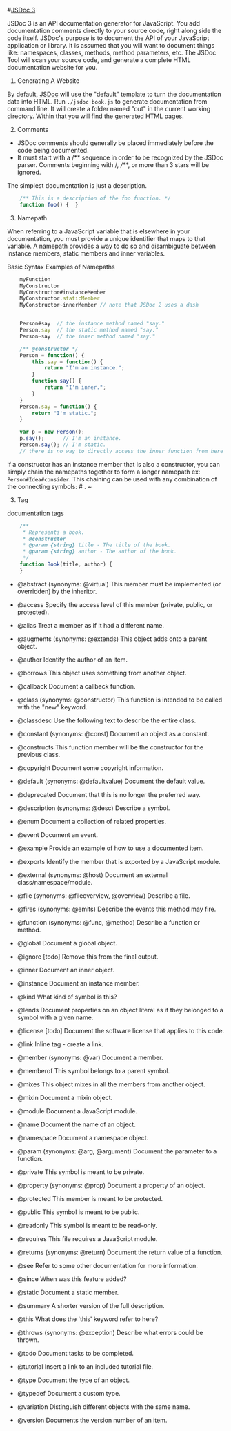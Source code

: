 #[JSDoc 3](http://usejsdoc.org/about-getting-started.html)

JSDoc 3 is an API documentation generator for JavaScript. You add documentation comments directly to your source code, right along side the code itself. JSDoc's purpose is to document the API of your JavaScript application or library. It is assumed that you will want to document things like: namespaces, classes, methods, method parameters, etc. The JSDoc Tool will scan your source code, and generate a complete HTML documentation website for you.

1. Generating A Website

By default, [JSDoc](https://github.com/jsdoc3/jsdoc) will use the "default" template to turn the documentation data into HTML.  Run `./jsdoc book.js` to generate documentation from command line. It will create a folder named "out" in the current working directory. Within that you will find the generated HTML pages.

2. Comments

- JSDoc comments should generally be placed immediately before the code being documented.
- It must start with a /** sequence in order to be recognized by the JSDoc parser. Comments beginning with /*, /***, or more than 3 stars will be ignored.

The simplest documentation is just a description.

```js
    /** This is a description of the foo function. */
    function foo() {  }
```

3. Namepath

When referring to a JavaScript variable that is elsewhere in your documentation, you must provide a unique identifier that maps to that variable. A namepath provides a way to do so and disambiguate between instance members, static members and inner variables.

Basic Syntax Examples of Namepaths

```js
    myFunction
    MyConstructor
    MyConstructor#instanceMember
    MyConstructor.staticMember
    MyConstructor~innerMember // note that JSDoc 2 uses a dash
```

```js

    Person#say  // the instance method named "say."
    Person.say  // the static method named "say."
    Person~say  // the inner method named "say."

    /** @constructor */
    Person = function() {
        this.say = function() {
            return "I'm an instance.";
        }
        function say() {
            return "I'm inner.";
        }
    }
    Person.say = function() {
        return "I'm static.";
    }

    var p = new Person();
    p.say();      // I'm an instance.
    Person.say(); // I'm static.
    // there is no way to directly access the inner function from here
```

if a constructor has an instance member that is also a constructor, you can simply chain the namepaths together to form a longer namepath ex: `Person#Idea#consider`. This chaining can be used with any combination of the connecting symbols: # . ~

3. Tag

documentation tags

```js
    /**
     * Represents a book.
     * @constructor
     * @param {string} title - The title of the book.
     * @param {string} author - The author of the book.
     */
    function Book(title, author) {
    }
```

- @abstract (synonyms: @virtual) This member must be implemented (or overridden) by the inheritor.

- @access Specify the access level of this member (private, public, or protected).

- @alias   Treat a member as if it had a different name.

- @augments (synonyms: @extends)  This object adds onto a parent object.

- @author  Identify the author of an item.

- @borrows  This object uses something from another object.

- @callback  Document a callback function.

- @class (synonyms: @constructor)  This function is intended to be called with the "new" keyword.

- @classdesc   Use the following text to describe the entire class.

- @constant (synonyms: @const)   Document an object as a constant.

- @constructs    This function member will be the constructor for the previous class.

- @copyright   Document some copyright information.

- @default (synonyms: @defaultvalue)   Document the default value.

- @deprecated   Document that this is no longer the preferred way.

- @description (synonyms: @desc)   Describe a symbol.

- @enum    Document a collection of related properties.

- @event    Document an event.

- @example    Provide an example of how to use a documented item.

- @exports   Identify the member that is exported by a JavaScript module.

- @external (synonyms: @host)   Document an external class/namespace/module.

- @file (synonyms: @fileoverview, @overview)   Describe a file.

- @fires (synonyms: @emits)   Describe the events this method may fire.

- @function (synonyms: @func, @method)   Describe a function or method.

- @global   Document a global object.

- @ignore  [todo] Remove this from the final output.

- @inner   Document an inner object.

- @instance   Document an instance member.

- @kind   What kind of symbol is this?

- @lends  Document properties on an object literal as if they belonged to a symbol with a given name.

- @license  [todo] Document the software license that applies to this code.

- @link  Inline tag - create a link.

- @member (synonyms: @var)   Document a member.

- @memberof    This symbol belongs to a parent symbol.

- @mixes    This object mixes in all the members from another object.

- @mixin    Document a mixin object.

- @module   Document a JavaScript module.

- @name   Document the name of an object.

- @namespace   Document a namespace object.

- @param (synonyms: @arg, @argument)  Document the parameter to a function.

- @private   This symbol is meant to be private.

- @property (synonyms: @prop)   Document a property of an object.

- @protected   This member is meant to be protected.

- @public   This symbol is meant to be public.

- @readonly   This symbol is meant to be read-only.

- @requires   This file requires a JavaScript module.

- @returns (synonyms: @return)   Document the return value of a function.

- @see  Refer to some other documentation for more information.

- @since   When was this feature added?

- @static   Document a static member.

- @summary   A shorter version of the full description.

- @this  What does the 'this' keyword refer to here?

- @throws (synonyms: @exception)   Describe what errors could be thrown.

- @todo  Document tasks to be completed.

- @tutorial   Insert a link to an included tutorial file.

- @type   Document the type of an object.

- @typedef    Document a custom type.

- @variation   Distinguish different objects with the same name.

- @version   Documents the version number of an item.

